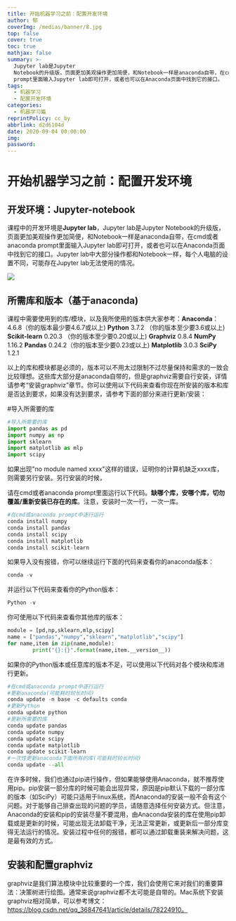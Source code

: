 ```yaml
---
title: 开始机器学习之前：配置开发环境
author: 郁
coverImg: /medias/banner/8.jpg
top: false
cover: true
toc: true
mathjax: false
summary: >-
  Jupyter lab是Jupyter
  Notebook的升级版，页面更加美观操作更加简便，和Notebook一样是anaconda自带，在cmd或者anaconda
  prompt里面输入Jupyter lab即可打开，或者也可以在Anaconda页面中找到它的接口。 
tags:
  - 机器学习
  - 配置开发环境
categories:
  - 机器学习篇
reprintPolicy: cc_by
abbrlink: d2d6104d
date: 2020-09-04 00:00:00
img:
password:
---
```


# **开始机器学习之前：配置开发环境**

## 开发环境：Jupyter-notebook

课程中的开发环境是**Jupyter lab**，Jupyter lab是Jupyter Notebook的升级版，页面更加美观操作更加简便，和Notebook一样是anaconda自带，在cmd或者anaconda prompt里面输入Jupyter lab即可打开，或者也可以在Anaconda页面中找到它的接口。Jupyter lab中大部分操作都和Notebook一样，每个人电脑的设置不同，可能存在Jupyter lab无法使用的情况。

![ ](http://qyxthf420.hn-bkt.clouddn.com/1-1.png)

## 所需库和版本（基于anaconda)

课程中需要使用到的库/模块，以及我所使用的版本供大家参考：**Anaconda**：4.6.8（你的版本最少要4.6.7或以上) **Python** 3.7.2 （你的版本至少要3.6或以上) **Scikit-learn** 0.20.3 （你的版本至少要0.20或以上) **Graphviz** 0.8.4  **NumPy** 1.16.2  **Pandas** 0.24.2（你的版本至少要0.23或以上)  **Matplotlib** 3.0.3   **SciPy** 1.2.1

以上的库和模块都是必须的，版本可以不用太过限制不过尽量保持和需求的一致会比较理想。这些库大部分是anaconda自带的，但是graphviz需要自行安装，详情请参考“安装graphviz”章节。你可以使用以下代码来查看你现在所安装的版本和库是否达到要求，如果没有达到要求，请参考下面的部分来进行更新/安装：

#导入所需要的库

```python
#导入所需要的库
import pandas as pd
import numpy as np
import sklearn
import matplotlib as mlp
import scipy
```

如果出现"no module named xxxx"这样的错误，证明你的计算机缺乏xxxx库，则需要另行安装。另行安装的时候，

请在cmd或者anaconda prompt里面运行以下代码。**缺哪个库，安哪个库，切勿覆盖/重新安装已存在的库**。注意，安装时一次一行，一次一库。

```python
#在cmd或anaconda prompt中逐行运行
conda install numpy
conda install pandas
conda install scipy
conda install matplotlib
conda install scikit-learn
```

如果导入没有报错，你可以继续运行下面的代码来查看你的anaconda版本：

```python
conda -v
```

并运行以下代码来查看你的Python版本：

```python
Python -v
```

你可使用以下代码来查看你其他库的版本：

```python
module = [pd,np,sklearn,mlp,scipy]
name = ["pandas","numpy","sklearn","matplotlib","scipy"]
for name,item in zip(name,module):
		print("{}:{}".format(name,item.__version__))
```

如果你的Python版本或任意库的版本不足，可以使用以下代码对各个模块和库进行更新。

```python
#在cmd或anaconda prompt中逐行运行
#更新anaconda(可能耗时较长时间)
conda update -n base -c defaults conda
#更新Python
conda update python
#更新所需要的库
conda update pandas
conda update numpy
conda update scipy
conda update matplotlib
conda update scikit-learn
#一次性更新anaconda下面所有的库(可能耗时较长时间)
conda update --all
```

在许多时候，我们也通过pip进行操作，但如果能够使用Anaconda，就不推荐使用pip。pip安装一部分库的时候可能会出现异常，原因是pip默认下载的一部分库的版本（如SciPy）可能只适用于linux系统，而Anaconda的安装一般不会有这个问题。对于能够自己排查出现的问题的学员，请随意选择任何安装方式。但注意，Anaconda的安装和pip的安装尽量不要混用，由Anaconda安装的库在使用pip卸载或是更新的时候，可能出现无法卸载干净，无法正常更新，或更新后一部分库变得无法运行的情况。安装过程中任何的报错，都可以通过卸载重装来解决问题，这是最有效的方式。

## 安装和配置**graphviz**

graphviz是我们算法模块中比较重要的一个库，我们会使用它来对我们的重要算法：决策树进行绘图。通常来说graphviz都不太可能是自带的。Mac系统下安装graphviz相对简单，可以参考博文：https://blog.csdn.net/qq_36847641/article/details/78224910。



